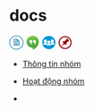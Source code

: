 # docs

[![docs](icon/docs.png)](https://github.com/ks-is/docs)
[![chat](icon/chat.png)](https://gitter.im/ksis-group/chat)
[![forum](icon/forum.png)](https://github.com/ks-is/forum/issues)
[![meetup](icon/meet.png)](https://github.com/ks-is/meetup/issues)

* [Thông tin nhóm](thong_tin_nhom.md)

* [Hoạt động nhóm](hoat_dong_nhom.md)

* [](#)

